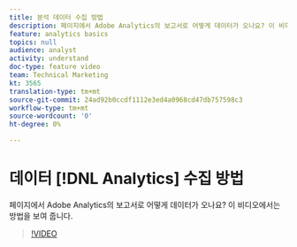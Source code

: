 ```yaml
---
title: 분석 데이터 수집 방법
description: 페이지에서 Adobe Analytics의 보고서로 어떻게 데이터가 오나요? 이 비디오에서는 방법을 보여 줍니다.
feature: analytics basics
topics: null
audience: analyst
activity: understand
doc-type: feature video
team: Technical Marketing
kt: 3565
translation-type: tm+mt
source-git-commit: 24ad92b0ccdf1112e3ed4a0968cd47db757598c3
workflow-type: tm+mt
source-wordcount: '0'
ht-degree: 0%

---
```



# 데이터 [!DNL Analytics] 수집 방법

페이지에서 Adobe Analytics의 보고서로 어떻게 데이터가 오나요? 이 비디오에서는 방법을 보여 줍니다.

>[!VIDEO](https://video.tv.adobe.com/v/28768/?quality=12)
